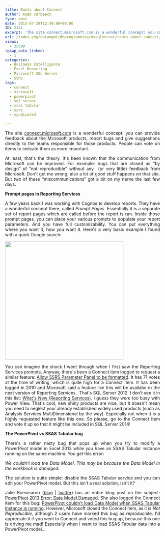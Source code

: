 ```yaml
---
title: Rants about Connect
author: Koen Verbeeck
type: post
date: 2013-07-29T12:49:00+00:00
ID: 2141
excerpt: 'The site connect.microsoft.com is a wonderful concept: you can provide feedback about the Microsoft products, report bugs and give suggestions directly to the teams responsible for those products. People can vote on items to indicate them as more import&hellip;'
url: /index.php/datamgmt/dbprogramming/mssqlserver/rants-about-connect/
views:
  - 35009
rp4wp_auto_linked:
  - 1
categories:
  - Business Intelligence
  - Excel Reporting
  - Microsoft SQL Server
  - SSRS
tags:
  - connect
  - microsoft
  - powerpivot
  - sql server
  - ssas tabular
  - ssrs
  - syndicated

---
```

<p style="text-align: justify;">
  The site <a href="/connect.microsoft.com">connect.microsoft.com</a> is a wonderful concept: you can provide feedback about the Microsoft products, report bugs and give suggestions directly to the teams responsible for those products. People can vote on items to indicate them as more important.
</p>

<p style="text-align: justify;">
  At least, that's the theory. It's been known that the communication from Microsoft can be improved. For example: bugs that are closed as “by design” of “not reproducible” without any  (or very little) feedback from Microsoft. Don't get me wrong, also a lot of good stuff happens on that site. But two of these “miscommunications” got a bit on my nerve the last few days.
</p>

<p style="text-align: justify;">
  <strong>Prompt pages in Reporting Services</strong>
</p>

<p style="text-align: justify;">
  A few years back I was working with Cognos to develop reports. They have a wonderful concept there, called <em>Prompt Pages</em>. Essentially it is a separate set of report pages which are called before the report is ran. Inside those prompt pages, you can place your various prompts to populate your report parameters. And you have full customizability. You can put everything where you want it, how you want it. Here's a very basic example I found with a quick Google search:
</p>

[<img src="/wp-content/uploads/users/koenverbeeck/ConnectRants/promptpage_example.png?mtime=1375101805" alt="" width="385" height="385" />][1]

<p style="text-align: justify;">
  You can imagine the shock I went through when I first saw the Reporting Services prompts. Anyway, there's been a Connect item logged to request a similar feature: <a style="text-align: justify;" href="http://connect.microsoft.com/SQLServer/feedback/details/545893/allow-ssrs-parameter-panel-to-be-formatted">Allow SSRS Parameter Panel to be formatted</a>. It has 71 votes at the time of writing, which is quite high for a Connect item. It has been logged in 2010 and Microsoft said a feature like this will be availabe in the next version of Reporting Services.  That's SQL Server 2012. I don't see it in this list: <a style="text-align: justify;" href="http://msdn.microsoft.com/en-us/library/ms170438.aspx">What's New (Reporting Services)</a>. I guess they were too busy with Power View. That's cool, new shiny products are nice, but it doesn't mean you need to neglect your already established widely used products (such as Analysis Services MultiDimensional by the way). Especially not when it is a highly requested feature like this one. So please, go to the Connect item and vote it up so that it might be included in SQL Server 2014!
</p>

<p style="text-align: justify;">
  <strong>The PowerPivot vs SSAS Tabular bug</strong>
</p>

<p style="text-align: justify;">
  There's a rather nasty bug that pops up when you try to modify a PowerPivot model in Excel 2013 while you have an SSAS Tabular instance running on the same machine. You get this error:
</p>

<p style="text-align: justify;">
  <em>We couldn't load the Data Model. This may be because the Data Model in the workbook is damaged.</em>
</p>

<p style="text-align: justify;">
  The solution is quite simple: disable the SSAS Tabular service and you can edit your PowerPivot model. But this isn't a real solution, isn't it?
</p>

<p style="text-align: justify;">
  Julie Koesmarno (<a href="http://www.mssqlgirl.com/">blog</a> | <a href="https://twitter.com/MsSQLGirl">twitter</a>) has an entire blog post on the subject: <a href="http://www.mssqlgirl.com/powerpivot-2013-error-data-model-damaged.html">PowerPivot 2013 Error: Data Model Damaged</a>. She also logged the Connect item for this bug: <a href="http://connect.microsoft.com/SQLServer/feedback/details/780949/powerpivot-couldnt-load-data-model-when-ssas-tabular-instance-is-running#tabs">PowerPivot couldn't load Data Model when SSAS Tabular Instance is running</a>. However, Microsoft closed the Connect item, as it is <em>Not Reproducible</em>, although 2 users have marked this bug as reproducible. I'd appreciate it if you went to Connect and voted this bug up, because this one is driving me mad! Especially when I want to load SSAS Tabular data into a PowerPivot model...
</p>

 [1]: /media/users/koenverbeeck/ConnectRants/promptpage_example.png?mtime=1375101805